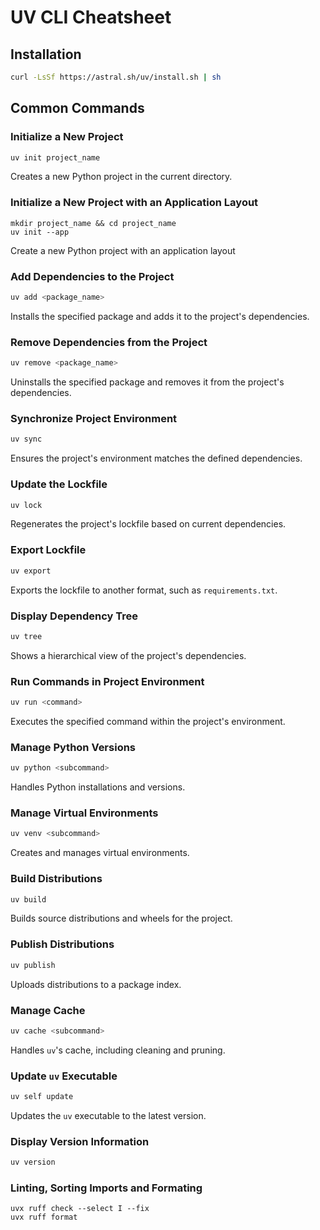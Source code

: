 # UV CLI Cheatsheet

## Installation
```sh
curl -LsSf https://astral.sh/uv/install.sh | sh
```

## Common Commands

### Initialize a New Project
```sh
uv init project_name
```
Creates a new Python project in the current directory.

### Initialize a New Project with an Application Layout
```
mkdir project_name && cd project_name
uv init --app
```
Create a new Python project with an application layout

### Add Dependencies to the Project
```sh
uv add <package_name>
```
Installs the specified package and adds it to the project's dependencies.

### Remove Dependencies from the Project
```sh
uv remove <package_name>
```
Uninstalls the specified package and removes it from the project's dependencies.

### Synchronize Project Environment
```sh
uv sync
```
Ensures the project's environment matches the defined dependencies.

### Update the Lockfile
```sh
uv lock
```
Regenerates the project's lockfile based on current dependencies.

### Export Lockfile
```sh
uv export
```
Exports the lockfile to another format, such as `requirements.txt`.

### Display Dependency Tree
```sh
uv tree
```
Shows a hierarchical view of the project's dependencies.

### Run Commands in Project Environment
```sh
uv run <command>
```
Executes the specified command within the project's environment.

### Manage Python Versions
```sh
uv python <subcommand>
```
Handles Python installations and versions.

### Manage Virtual Environments
```sh
uv venv <subcommand>
```
Creates and manages virtual environments.

### Build Distributions
```sh
uv build
```
Builds source distributions and wheels for the project.

### Publish Distributions
```sh
uv publish
```
Uploads distributions to a package index.

### Manage Cache
```sh
uv cache <subcommand>
```
Handles `uv`'s cache, including cleaning and pruning.

### Update `uv` Executable
```sh
uv self update
```
Updates the `uv` executable to the latest version.

### Display Version Information
```sh
uv version
```

### Linting, Sorting Imports and Formating
```
uvx ruff check --select I --fix
uvx ruff format
```
